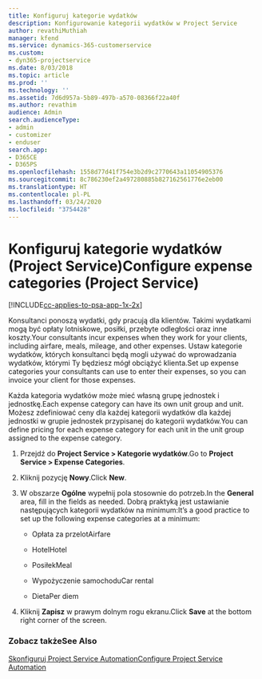 ```yaml
---
title: Konfiguruj kategorie wydatków
description: Konfigurowanie kategorii wydatków w Project Service
author: revathiMuthiah
manager: kfend
ms.service: dynamics-365-customerservice
ms.custom:
- dyn365-projectservice
ms.date: 8/03/2018
ms.topic: article
ms.prod: ''
ms.technology: ''
ms.assetid: 7d6d957a-5b89-497b-a570-08366f22a40f
ms.author: revathim
audience: Admin
search.audienceType:
- admin
- customizer
- enduser
search.app:
- D365CE
- D365PS
ms.openlocfilehash: 1558d77d41f754e3b2d9c2770643a11054905376
ms.sourcegitcommit: 8c786230ef2a497280885b827162561776e2eb00
ms.translationtype: HT
ms.contentlocale: pl-PL
ms.lasthandoff: 03/24/2020
ms.locfileid: "3754428"
---
```

# <a name="configure-expense-categories-project-service"></a><span data-ttu-id="7217a-103">Konfiguruj kategorie wydatków (Project Service)</span><span class="sxs-lookup"><span data-stu-id="7217a-103">Configure expense categories (Project Service)</span></span>

[!INCLUDE[cc-applies-to-psa-app-1x-2x](../includes/cc-applies-to-psa-app-1x-2x.md)]

<span data-ttu-id="7217a-104">Konsultanci ponoszą wydatki, gdy pracują dla klientów. Takimi wydatkami mogą być opłaty lotniskowe, posiłki, przebyte odległości oraz inne koszty.</span><span class="sxs-lookup"><span data-stu-id="7217a-104">Your consultants incur expenses when they work for your clients, including airfare, meals, mileage, and other expenses.</span></span> <span data-ttu-id="7217a-105">Ustaw kategorie wydatków, których konsultanci będą mogli używać do wprowadzania wydatków, którymi Ty będziesz mógł obciążyć klienta.</span><span class="sxs-lookup"><span data-stu-id="7217a-105">Set up expense categories your consultants can use to enter their expenses, so you can invoice your client for those expenses.</span></span>  
  
<span data-ttu-id="7217a-106">Każda kategoria wydatków może mieć własną grupę jednostek i jednostkę.</span><span class="sxs-lookup"><span data-stu-id="7217a-106">Each expense category can have its own unit group and unit.</span></span> <span data-ttu-id="7217a-107">Możesz zdefiniować ceny dla każdej kategorii wydatków dla każdej jednostki w grupie jednostek przypisanej do kategorii wydatków.</span><span class="sxs-lookup"><span data-stu-id="7217a-107">You can define pricing for each expense category for each unit in the unit group assigned to the expense category.</span></span>  
  
1.  <span data-ttu-id="7217a-108">Przejdź do **Project Service > Kategorie wydatków**.</span><span class="sxs-lookup"><span data-stu-id="7217a-108">Go to **Project Service > Expense Categories**.</span></span>  
  
2.  <span data-ttu-id="7217a-109">Kliknij pozycję **Nowy**.</span><span class="sxs-lookup"><span data-stu-id="7217a-109">Click **New**.</span></span>  
  
3.  <span data-ttu-id="7217a-110">W obszarze **Ogólne** wypełnij pola stosownie do potrzeb.</span><span class="sxs-lookup"><span data-stu-id="7217a-110">In the **General** area, fill in the fields as needed.</span></span> <span data-ttu-id="7217a-111">Dobrą praktyką jest ustawianie następujących kategorii wydatków na minimum:</span><span class="sxs-lookup"><span data-stu-id="7217a-111">It’s a good practice to set up the following expense categories at a minimum:</span></span>  
  
    -   <span data-ttu-id="7217a-112">Opłata za przelot</span><span class="sxs-lookup"><span data-stu-id="7217a-112">Airfare</span></span>  
  
    -   <span data-ttu-id="7217a-113">Hotel</span><span class="sxs-lookup"><span data-stu-id="7217a-113">Hotel</span></span>  
  
    -   <span data-ttu-id="7217a-114">Posiłek</span><span class="sxs-lookup"><span data-stu-id="7217a-114">Meal</span></span>  
  
    -   <span data-ttu-id="7217a-115">Wypożyczenie samochodu</span><span class="sxs-lookup"><span data-stu-id="7217a-115">Car rental</span></span>  
  
    -   <span data-ttu-id="7217a-116">Dieta</span><span class="sxs-lookup"><span data-stu-id="7217a-116">Per diem</span></span>  
  
4.  <span data-ttu-id="7217a-117">Kliknij **Zapisz** w prawym dolnym rogu ekranu.</span><span class="sxs-lookup"><span data-stu-id="7217a-117">Click **Save** at the bottom right corner of the screen.</span></span>  
  
### <a name="see-also"></a><span data-ttu-id="7217a-118">Zobacz także</span><span class="sxs-lookup"><span data-stu-id="7217a-118">See Also</span></span>  
 [<span data-ttu-id="7217a-119">Skonfiguruj Project Service Automation</span><span class="sxs-lookup"><span data-stu-id="7217a-119">Configure Project Service Automation</span></span>](../project-service/configure.md)
